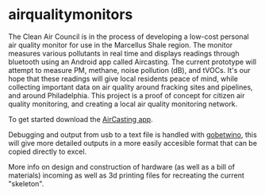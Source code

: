 # airqualitymonitors
The Clean Air Council is in the process of developing a low-cost personal air quality monitor for use in the Marcellus Shale region. The monitor measures various pollutants in real time and displays readings through bluetooth using an Android app called Aircasting. The current prototype will attempt to measure PM, methane, noise pollution (dB), and tVOCs. It's our hope that these readings will give local residents peace of mind, while collecting important data on air quality around fracking sites and  pipelines, and around Philadelphia. This project is a proof of concept for citizen air quality monitoring, and creating a local air quality monitoring network.

To get started download the [AirCasting app](https://play.google.com/store/apps/details?id=pl.llp.aircasting&hl=eng). 

Debugging and output from usb to a text file is handled with [gobetwino](http://mikmo.dk/gobetwino.html), this will give more detailed outputs in a more easily accesible format that can be copied directly to excel. 

More info on design and construction of hardware (as well as a bill of materials) incoming as well as 3d printing files for recreating the current "skeleton". 
